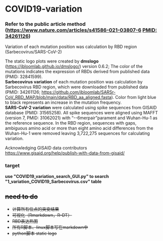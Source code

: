 # COVID19-variation
###  Refer to the public article method (https://www.nature.com/articles/s41586-021-03807-6 [PMID: 34261126](https://pubmed.ncbi.nlm.nih.gov/34261126/))

Variation of each mutation position was calculation by RBD region (Sarbecovirus/SARS-CoV-2)

The static logo plots were created by **dmslogo** (https://jbloomlab.github.io/dmslogo/) version 0.6.2; The color of the mutations indicates the expression of RBDs derived from published data (PMID: 32841599).  
**Sarbecovirus variation** of each mutation position was calculation by Sarbecovirus RBD region, which were downloaded from published data (PMID: 34261126;
https://github.com/jbloomlab/SARSr-CoV_RBD_MAP/blob/main/data/RBD_aa_aligned.fasta). Color from light blue to black represents an increase in the mutation frequency.  
**SARS-CoV-2 variation** were calculated using spike sequences from GISAID database (PMID: 31565258). All spike sequences were aligned using MAFFT (version 7, PMID: 31062021) with “--6merpair”parament and Wuhan-Hu-1 as the reference sequence. In the RBD region, sequences with gaps, ambiguous amino acid or more than eight amino acid differences from the Wuhan-Hu-1 were removed leaving 3,722,275 sequences for calculating variation. 

Acknowledging GISAID data contributors  
https://www.gisaid.org/help/publish-with-data-from-gisaid/


### target
**use "COVID19_variation_search_GUI.py" to search "1_variation_COVID19_Sarbecovirus.csv" table**

## ~~need to do~~
 - ~~计算所有位点的突变结果~~
 - ~~可视化（Rmarkdown，R-DT）~~
 - ~~RBD表达热图~~
 - ~~所有R脚本、linux脚本写在markdown中~~
 - ~~python脚本 static logo~~
